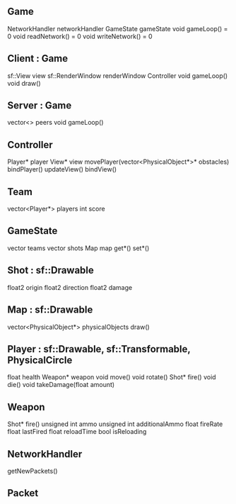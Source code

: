 ## Game
NetworkHandler networkHandler
GameState gameState
void gameLoop() = 0
void readNetwork() = 0
void writeNetwork() = 0

## Client : Game
sf::View view
sf::RenderWindow renderWindow
Controller
void gameLoop()
void draw()

## Server : Game
vector<> peers
void gameLoop()

## Controller
Player* player
View* view
movePlayer(vector<PhysicalObject*>* obstacles)
bindPlayer()
updateView()
bindView()

## Team
vector<Player*> players
int score

## GameState
vector<Team> teams
vector<Shot> shots
Map map
get*()
set*()

## Shot : sf::Drawable
float2 origin
float2 direction
float2 damage

## Map : sf::Drawable
vector<PhysicalObject*> physicalObjects
draw()

## Player : sf::Drawable, sf::Transformable, PhysicalCircle
float health
Weapon* weapon
void move()
void rotate()
Shot* fire()
void die()
void takeDamage(float amount)

## Weapon
Shot* fire()
unsigned int ammo
unsigned int additionalAmmo
float fireRate
float lastFired
float reloadTime
bool isReloading

## NetworkHandler
getNewPackets()

## Packet
